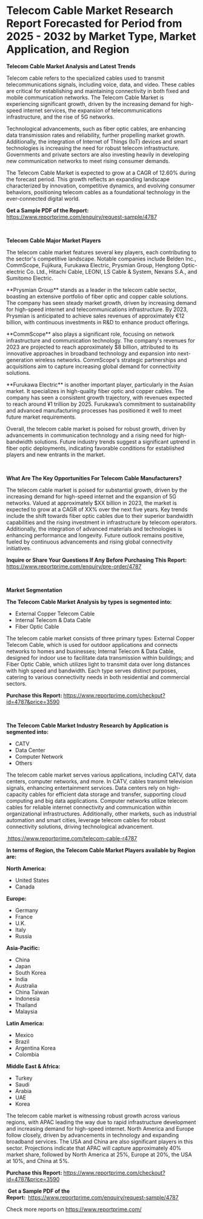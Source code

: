 <p><h1>Telecom Cable Market Research Report Forecasted for Period from 2025 -  2032 by Market Type, Market Application, and Region</h1></p><p><strong>Telecom Cable Market Analysis and Latest Trends</strong></p>
<p><p>Telecom cable refers to the specialized cables used to transmit telecommunications signals, including voice, data, and video. These cables are critical for establishing and maintaining connectivity in both fixed and mobile communication networks. The Telecom Cable Market is experiencing significant growth, driven by the increasing demand for high-speed internet services, the expansion of telecommunications infrastructure, and the rise of 5G networks. </p><p>Technological advancements, such as fiber optic cables, are enhancing data transmission rates and reliability, further propelling market growth. Additionally, the integration of Internet of Things (IoT) devices and smart technologies is increasing the need for robust telecom infrastructure. Governments and private sectors are also investing heavily in developing new communication networks to meet rising consumer demands. </p><p>The Telecom Cable Market is expected to grow at a CAGR of 12.60% during the forecast period. This growth reflects an expanding landscape characterized by innovation, competitive dynamics, and evolving consumer behaviors, positioning telecom cables as a foundational technology in the ever-connected digital world.</p></p>
<p><strong>Get a Sample PDF of the Report:&nbsp;</strong> <a href="https://www.reportprime.com/enquiry/request-sample/4787?utm_campaign=2642&utm_medium=2&utm_source=Github&utm_content=ia&utm_term=19032025&utm_id=telecom-cable">https://www.reportprime.com/enquiry/request-sample/4787</a></p>
<p>&nbsp;</p>
<p><strong>Telecom Cable Major Market Players</strong></p>
<p><p>The telecom cable market features several key players, each contributing to the sector's competitive landscape. Notable companies include Belden Inc., CommScope, Fujikura, Furukawa Electric, Prysmian Group, Hengtong Optic-electric Co. Ltd., Hitachi Cable, LEONI, LS Cable & System, Nexans S.A., and Sumitomo Electric.</p><p>**Prysmian Group** stands as a leader in the telecom cable sector, boasting an extensive portfolio of fiber optic and copper cable solutions. The company has seen steady market growth, driven by increasing demand for high-speed internet and telecommunications infrastructure. By 2023, Prysmian is anticipated to achieve sales revenues of approximately €12 billion, with continuous investments in R&D to enhance product offerings.</p><p>**CommScope** also plays a significant role, focusing on network infrastructure and communication technology. The company's revenues for 2023 are projected to reach approximately $8 billion, attributed to its innovative approaches in broadband technology and expansion into next-generation wireless networks. CommScope's strategic partnerships and acquisitions aim to capture increasing global demand for connectivity solutions.</p><p>**Furukawa Electric** is another important player, particularly in the Asian market. It specializes in high-quality fiber optic and copper cables. The company has seen a consistent growth trajectory, with revenues expected to reach around ¥1 trillion by 2025. Furukawa’s commitment to sustainability and advanced manufacturing processes has positioned it well to meet future market requirements.</p><p>Overall, the telecom cable market is poised for robust growth, driven by advancements in communication technology and a rising need for high-bandwidth solutions. Future industry trends suggest a significant uptrend in fiber optic deployments, indicating favorable conditions for established players and new entrants in the market.</p></p>
<p>&nbsp;</p>
<p><strong>What Are The Key Opportunities For Telecom Cable Manufacturers?</strong></p>
<p><p>The telecom cable market is poised for substantial growth, driven by the increasing demand for high-speed internet and the expansion of 5G networks. Valued at approximately $XX billion in 2023, the market is expected to grow at a CAGR of XX% over the next five years. Key trends include the shift towards fiber optic cables due to their superior bandwidth capabilities and the rising investment in infrastructure by telecom operators. Additionally, the integration of advanced materials and technologies is enhancing performance and longevity. Future outlook remains positive, fueled by continuous advancements and rising global connectivity initiatives.</p></p>
<p><strong>Inquire or Share Your Questions If Any Before Purchasing This Report:</strong> <a href="https://www.reportprime.com/enquiry/pre-order/4787?utm_campaign=2642&utm_medium=2&utm_source=Github&utm_content=ia&utm_term=19032025&utm_id=telecom-cable">https://www.reportprime.com/enquiry/pre-order/4787</a></p>
<p>&nbsp;</p>
<p><strong>Market Segmentation</strong></p>
<p><strong>The Telecom Cable Market Analysis by types is segmented into:</strong></p>
<p><ul><li>External Copper Telecom Cable</li><li>Internal Telecom & Data Cable</li><li>Fiber Optic Cable</li></ul></p>
<p><p>The telecom cable market consists of three primary types: External Copper Telecom Cable, which is used for outdoor applications and connects networks to homes and businesses; Internal Telecom & Data Cable, designed for indoor use to facilitate data transmission within buildings; and Fiber Optic Cable, which utilizes light to transmit data over long distances with high speed and bandwidth. Each type serves distinct purposes, catering to various connectivity needs in both residential and commercial sectors.</p></p>
<p><strong>Purchase this Report:&nbsp;</strong><a href="https://www.reportprime.com/checkout?id=4787&price=3590&utm_campaign=2642&utm_medium=2&utm_source=Github&utm_content=ia&utm_term=19032025&utm_id=telecom-cable">https://www.reportprime.com/checkout?id=4787&price=3590</a></p>
<p>&nbsp;</p>
<p><strong>The Telecom Cable Market Industry Research by Application is segmented into:</strong></p>
<p><ul><li>CATV</li><li>Data Center</li><li>Computer Network</li><li>Others</li></ul></p>
<p><p>The telecom cable market serves various applications, including CATV, data centers, computer networks, and more. In CATV, cables transmit television signals, enhancing entertainment services. Data centers rely on high-capacity cables for efficient data storage and transfer, supporting cloud computing and big data applications. Computer networks utilize telecom cables for reliable internet connectivity and communication within organizational infrastructures. Additionally, other markets, such as industrial automation and smart cities, leverage telecom cables for robust connectivity solutions, driving technological advancement.</p></p>
<p><a href="https://www.reportprime.com/telecom-cable-r4787?utm_campaign=2642&utm_medium=2&utm_source=Github&utm_content=ia&utm_term=19032025&utm_id=telecom-cable">&nbsp;https://www.reportprime.com/telecom-cable-r4787</a></p>
<p><strong>In terms of Region, the Telecom Cable Market Players available by Region are:</strong></p>
<p>
    <p> <strong> North America: </strong>
        <ul>
            <li>United States</li>
            <li>Canada</li>
        </ul>
        </p> 
    <p> <strong> Europe: </strong>
        <ul>
            <li>Germany</li>
            <li>France</li>
            <li>U.K.</li>
            <li>Italy</li>
            <li>Russia</li>
        </ul>
        </p> 
    <p> <strong> Asia-Pacific: </strong>
        <ul>
            <li>China</li>
            <li>Japan</li>
            <li>South Korea</li>
            <li>India</li>
            <li>Australia</li>
            <li>China Taiwan</li>
            <li>Indonesia</li>
            <li>Thailand</li>
            <li>Malaysia</li>
        </ul>
        </p> 
    <p> <strong> Latin America: </strong>
        <ul>
            <li>Mexico</li>
            <li>Brazil</li>
            <li>Argentina Korea</li>
            <li>Colombia</li>
        </ul>
        </p> 
    <p> <strong> Middle East & Africa: </strong>
        <ul>
            <li>Turkey</li>
            <li>Saudi</li>
            <li>Arabia</li>
            <li>UAE</li>
            <li>Korea</li>
        </ul>
    </p>
    </p>
<p><p>The telecom cable market is witnessing robust growth across various regions, with APAC leading the way due to rapid infrastructure development and increasing demand for high-speed internet. North America and Europe follow closely, driven by advancements in technology and expanding broadband services. The USA and China are also significant players in this sector. Projections indicate that APAC will capture approximately 40% market share, followed by North America at 25%, Europe at 20%, the USA at 10%, and China at 5%.</p></p>
<p><strong>Purchase this Report: </strong><a href="https://www.reportprime.com/checkout?id=4787&price=3590&utm_campaign=2642&utm_medium=2&utm_source=Github&utm_content=ia&utm_term=19032025&utm_id=telecom-cable">https://www.reportprime.com/checkout?id=4787&price=3590</a></p>
<p>&nbsp;<strong>Get a Sample PDF of the Report:&nbsp;&nbsp;</strong><a href="https://www.reportprime.com/enquiry/request-sample/4787?utm_campaign=2642&utm_medium=2&utm_source=Github&utm_content=ia&utm_term=19032025&utm_id=telecom-cable">https://www.reportprime.com/enquiry/request-sample/4787</a></p>
<p><strong></strong></p>
<p>Check more reports on <a href="https://www.reportprime.com/?utm_campaign=2642&utm_medium=2&utm_source=Github&utm_content=ia&utm_term=19032025&utm_id=telecom-cable">https://www.reportprime.com/</a></p>